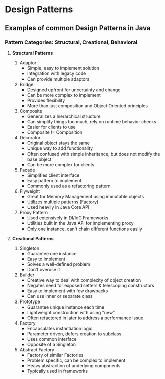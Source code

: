 # Design Patterns   
## Examples of common Design Patterns in Java

### Pattern Categories: Structural, Creational, Behavioral
1. **Structural Patterns**
   1. Adaptor
      * Simple, easy to implement solution
      * Integration with legacy code
      * Can provide multiple adaptors
   2. Bridge
      * Designed upfront for uncertainty and change
      * Can be more complex to implement
      * Provides flexibility
      * More than just composition and Object Oriented principles 
   3. Composite
      * Generalizes a hierarchical structure
      * Can simplify things too much, rely on runtime behavior checks
      * Easier for clients to use
      * Composite != Composition
   5. Decorator
      * Original object stays the same
      * Unique way to add functionality
      * Often confused with simple inheritance, but does not modify the base object
      * Can be more complex for clients
   6. Facade
      * Simplifies client interface
      * Easy pattern to implement
      * Commonly used as a refactoring pattern
   7. Flyweight
      * Great for Memory Management using immutable objects
      * Utilizes multiple patterns (Factory)
      * Used heavily in Java Core API
   8. Proxy Pattern
      * Used extensively in DI/IoC Frameworks
      * Utilities built in the Java API for implementing proxy
      * Only one instance, can't chain different functions easily
      
2. **Creational Patterns**
   1. Singleton
      * Guarantee one instance
      * Easy to implement
      * Solves a well-defined problem
      * Don't overuse it
   2. Builder
      * Creative way to deal with complexity of object creation
      * Negates need for exposed setters & telescoping constructors
      * Easy to implement with few drawbacks
      * Can use inner or separate class
   3. Prototype
      * Guarantee unique instance each time
      * Lightweight construction with using "new"
      * Often refactored in later to address a performance issue
   4. Factory
      * Encapsulates instantiation logic
      * Parameter driven, defers creation to subclass
      * Uses common interface
      * Opposite of a Singleton
   5. Abstract Factory
      * Factory of similar Factories
      * Problem specific, can be complex to implement
      * Heavy abstraction of underlying components
      * Typically used in frameworks